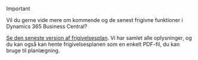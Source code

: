 > [!IMPORTANT]
>
> Vil du gerne vide mere om kommende og de senest frigivne funktioner i Dynamics 365 Business Central?
>
> [Se den seneste version af frigivelsesplan](/business-applications-release-notes/April19/dynamics365-business-central/). Vi har samlet alle oplysninger, og du kan også kan hente frigivelsesplanen som en enkelt PDF-fil, du kan bruge til planlægning.  
